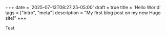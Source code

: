 +++
date = '2025-07-13T08:27:25-05:00'
draft = true
title = 'Hello World'
tags = ["intro", "meta"]
description = "My first blog post on my new Hugo site!"
+++

Test
